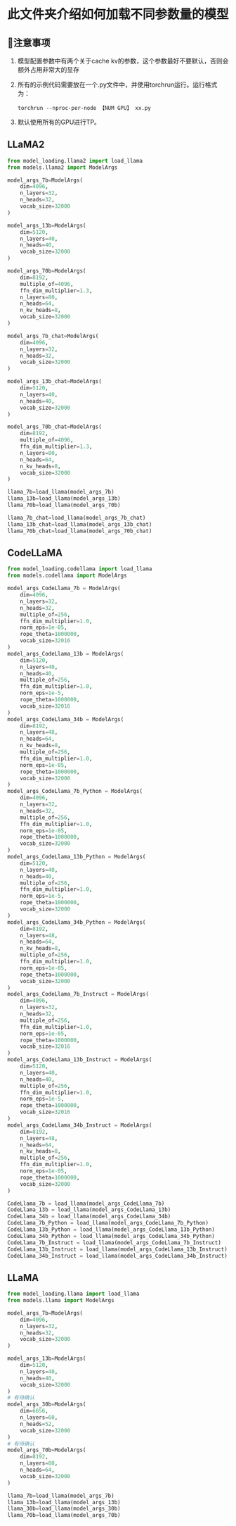 # 此文件夹介绍如何加载不同参数量的模型
## 🚨注意事项
1. 模型配置参数中有两个关于cache kv的参数，这个参数最好不要默认，否则会额外占用非常大的显存
2. 所有的示例代码需要放在一个.py文件中，并使用torchrun运行。运行格式为：

    ```torchrun --nproc-per-node 【NUM GPU】 xx.py```
3. 默认使用所有的GPU进行TP。

## LLaMA2
```python
from model_loading.llama2 import load_llama
from models.llama2 import ModelArgs

model_args_7b=ModelArgs(
    dim=4096,
    n_layers=32,
    n_heads=32,
    vocab_size=32000
)

model_args_13b=ModelArgs(
    dim=5120,
    n_layers=40,
    n_heads=40,
    vocab_size=32000
)

model_args_70b=ModelArgs(
    dim=8192,
    multiple_of=4096,
    ffn_dim_multiplier=1.3,
    n_layers=80,
    n_heads=64,
    n_kv_heads=8,
    vocab_size=32000
)

model_args_7b_chat=ModelArgs(
    dim=4096,
    n_layers=32,
    n_heads=32,
    vocab_size=32000
)

model_args_13b_chat=ModelArgs(
    dim=5120,
    n_layers=40,
    n_heads=40,
    vocab_size=32000
)

model_args_70b_chat=ModelArgs(
    dim=8192,
    multiple_of=4096,
    ffn_dim_multiplier=1.3,
    n_layers=80,
    n_heads=64,
    n_kv_heads=8,
    vocab_size=32000
)

llama_7b=load_llama(model_args_7b)
llama_13b=load_llama(model_args_13b)
llama_70b=load_llama(model_args_70b)

llama_7b_chat=load_llama(model_args_7b_chat)
llama_13b_chat=load_llama(model_args_13b_chat)
llama_70b_chat=load_llama(model_args_70b_chat)
```

## CodeLLaMA
```python
from model_loading.codellama import load_llama
from models.codellama import ModelArgs

model_args_CodeLlama_7b = ModelArgs(
    dim=4096,
    n_layers=32,
    n_heads=32,
    multiple_of=256,
    ffn_dim_multiplier=1.0,
    norm_eps=1e-05,
    rope_theta=1000000,
    vocab_size=32016
)
model_args_CodeLlama_13b = ModelArgs(
    dim=5120,
    n_layers=40,
    n_heads=40,
    multiple_of=256,
    ffn_dim_multiplier=1.0,
    norm_eps=1e-5,
    rope_theta=1000000,
    vocab_size=32016
)
model_args_CodeLlama_34b = ModelArgs(
    dim=8192,
    n_layers=48,
    n_heads=64,
    n_kv_heads=8,
    multiple_of=256,
    ffn_dim_multiplier=1.0,
    norm_eps=1e-05,
    rope_theta=1000000,
    vocab_size=32000
)
model_args_CodeLlama_7b_Python = ModelArgs(
    dim=4096,
    n_layers=32,
    n_heads=32,
    multiple_of=256,
    ffn_dim_multiplier=1.0,
    norm_eps=1e-05,
    rope_theta=1000000,
    vocab_size=32000
)
model_args_CodeLlama_13b_Python = ModelArgs(
    dim=5120,
    n_layers=40,
    n_heads=40,
    multiple_of=256,
    ffn_dim_multiplier=1.0,
    norm_eps=1e-5,
    rope_theta=1000000,
    vocab_size=32000
)
model_args_CodeLlama_34b_Python = ModelArgs(
    dim=8192,
    n_layers=48,
    n_heads=64,
    n_kv_heads=8,
    multiple_of=256,
    ffn_dim_multiplier=1.0,
    norm_eps=1e-05,
    rope_theta=1000000,
    vocab_size=32000
)
model_args_CodeLlama_7b_Instruct = ModelArgs(
    dim=4096,
    n_layers=32,
    n_heads=32,
    multiple_of=256,
    ffn_dim_multiplier=1.0,
    norm_eps=1e-05,
    rope_theta=1000000,
    vocab_size=32016
)
model_args_CodeLlama_13b_Instruct = ModelArgs(
    dim=5120,
    n_layers=40,
    n_heads=40,
    multiple_of=256,
    ffn_dim_multiplier=1.0,
    norm_eps=1e-5,
    rope_theta=1000000,
    vocab_size=32016
)
model_args_CodeLlama_34b_Instruct = ModelArgs(
    dim=8192,
    n_layers=48,
    n_heads=64,
    n_kv_heads=8,
    multiple_of=256,
    ffn_dim_multiplier=1.0,
    norm_eps=1e-05,
    rope_theta=1000000,
    vocab_size=32000
)

CodeLlama_7b = load_llama(model_args_CodeLlama_7b)
CodeLlama_13b = load_llama(model_args_CodeLlama_13b)
CodeLlama_34b = load_llama(model_args_CodeLlama_34b)
CodeLlama_7b_Python = load_llama(model_args_CodeLlama_7b_Python)
CodeLlama_13b_Python = load_llama(model_args_CodeLlama_13b_Python)
CodeLlama_34b_Python = load_llama(model_args_CodeLlama_34b_Python)
CodeLlama_7b_Instruct = load_llama(model_args_CodeLlama_7b_Instruct)
CodeLlama_13b_Instruct = load_llama(model_args_CodeLlama_13b_Instruct)
CodeLlama_34b_Instruct = load_llama(model_args_CodeLlama_34b_Instruct)
```
## LLaMA
```python
from model_loading.llama import load_llama
from models.llama import ModelArgs

model_args_7b=ModelArgs(
    dim=4096,
    n_layers=32,
    n_heads=32,
    vocab_size=32000
)

model_args_13b=ModelArgs(
    dim=5120,
    n_layers=40,
    n_heads=40,
    vocab_size=32000
)
# 有待确认
model_args_30b=ModelArgs(
    dim=6656,
    n_layers=60,
    n_heads=52,
    vocab_size=32000
)
# 有待确认
model_args_70b=ModelArgs(
    dim=8192,
    n_layers=80,
    n_heads=64,
    vocab_size=32000
)

llama_7b=load_llama(model_args_7b)
llama_13b=load_llama(model_args_13b)
llama_30b=load_llama(model_args_30b)
llama_70b=load_llama(model_args_70b)
```